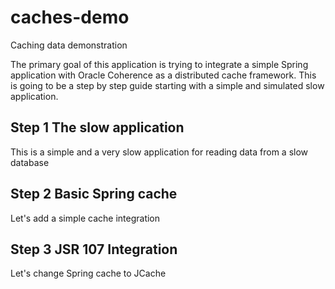 # caches-demo
Caching data demonstration

The primary goal of this application is trying to integrate a simple Spring application with Oracle Coherence as a distributed cache framework.
This is going to be a step by step guide starting with a simple and simulated slow application.

## Step 1 The slow application
This is a simple and a very slow application for reading data from a slow database

## Step 2 Basic Spring cache
Let's add a simple cache integration

## Step 3 JSR 107 Integration
Let's change Spring cache to JCache